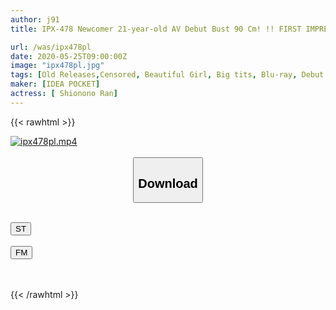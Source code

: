 ```yaml
---
author: j91
title: IPX-478 Newcomer 21-year-old AV Debut Bust 90 Cm! !! FIRST IMPRESSION 141-H Cup Active Naughty Busty Female College Student-Ran Shiono

url: /was/ipx478pl
date: 2020-05-25T09:00:00Z
image: "ipx478pl.jpg"
tags: [Old Releases,Censored, Beautiful Girl, Big tits, Blu-ray, Debut Production, Digital Mosaic, Female College Student, Solowork]
maker: [IDEA POCKET]
actress: [ Shionono Ran]
---
```



{{< rawhtml >}}

<div class="video" data-videoid="1aOdyx23J4C1Zg">
    <a href="javascript:;">
        <img src="/was/ipx478pl/ipx478pl.jpg" width="WIDTH" height="HEIGHT" alt="ipx478pl.mp4" loading="lazy">
    </a>
</div>

<script type="text/javascript" src="https://j91.asia/asset/on-demand-st.js"></script>

<br>
  <link rel="stylesheet" href="https://j91.asia/asset/bs5.css">
  
  <center>
  <button class="btn btn-primary" type="button" data-bs-toggle="collapse" data-bs-target=".multi-collapse" aria-expanded="false" aria-controls="multiCollapseExample1 multiCollapseExample2"><h2>Download</h2></button></center>
</p>
<div class="row">
  <div class="col">
    <div class="collapse multi-collapse" id="multiCollapseExample1">
      <div class="card card-body">
	      	      <br>
<div class="buttons">  
<a href="https://streamtape.to/v/1aOdyx23J4C1Zg" target="_blank"><button class="btn-hover color-3"><i class="fa fa-download"></i> ST</button></a></div>
    </div>
  </div>
</div>
  <div class="col">
    <div class="collapse multi-collapse" id="multiCollapseExample2">
      <div class="card card-body">
	      <br>
<div class="buttons">
    <a href="https://filemoon.sx/d/db1i6njdru2k" target="_blank"><button class="btn-hover color-8"><i class="fa fa-download"></i> FM</button></a></div>
<br><br>
      </div>
    </div>
  </div>
</div>

{{< /rawhtml >}}